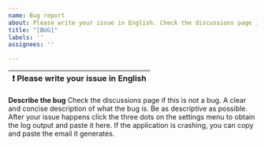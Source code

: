 ```yaml
---
name: Bug report
about: Please write your issue in English. Check the discussions page if this is not a bug.
title: "[BUG]"
labels: ''
assignees: ''

---
```


| :exclamation:  Please write your issue in English  |
|-----------------------------------------|


**Describe the bug**
Check the discussions page if this is not a bug. 
A clear and concise description of what the bug is.
Be as descriptive as possible. After your issue happens 
click the three dots on the settings menu to obtain the log
output and paste it here. If the application is crashing,
you can copy and paste the email it generates.

